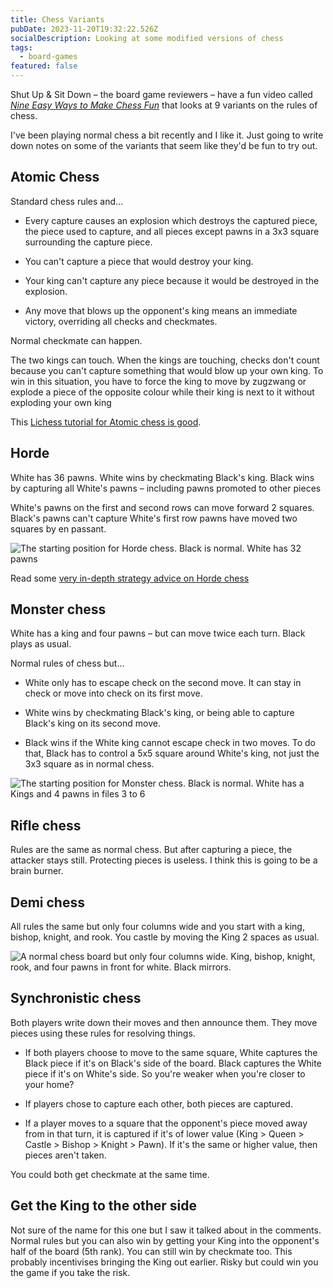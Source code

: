 ```yaml
---
title: Chess Variants
pubDate: 2023-11-20T19:32:22.526Z
socialDescription: Looking at some modified versions of chess
tags:
  - board-games
featured: false
---
```


Shut Up & Sit Down – the board game reviewers – have a fun video called [*Nine Easy Ways to Make Chess Fun*](https://www.youtube.com/watch?v=8yrfLDsEcQ4) that looks at 9 variants on the rules of chess.

I've been playing normal chess a bit recently and I like it. Just going to write down notes on some of the variants that seem like they'd be fun to try out.

## Atomic Chess
Standard chess rules and…

- Every capture causes an explosion which destroys the captured piece, the piece used to capture, and all pieces except pawns in a 3x3 square surrounding the capture piece.

- You can't capture a piece that would destroy your king.
- Your king can't capture any piece because it would be destroyed in the explosion.
- Any move that blows up the opponent's king means an immediate victory, overriding all checks and checkmates.


Normal checkmate can happen.

The two kings can touch. When the kings are touching, checks don't count because you can't capture something that would blow up your own king. To win in this situation, you have to force the king to move by zugzwang or explode a piece of the opposite colour while their king is next to it without exploding your own king

This [Lichess tutorial for Atomic chess is good](https://lichess.org/study/uf9GpQyI).

## Horde

White has 36 pawns. White wins by checkmating Black's king. Black wins by capturing all White's pawns – including pawns promoted to other pieces

White's pawns on the first and second rows can move forward 2 squares. Black's pawns can't capture White's first row pawns have moved two squares by en passant.

![The starting position for Horde chess. Black is normal. White has 32 pawns](@/images/horde-chess.jpeg)

Read some [very in-depth strategy advice on Horde chess](https://docs.google.com/document/d/136BCRPzm1QH_OBK3qjKwlmK3MIji7ZmLZPMYgDpmOCU)


## Monster chess
White has a king and four pawns – but can move twice each turn. Black plays as usual.

Normal rules of chess but…

- White only has to escape check on the second move. It can stay in check or move into check on its first move.

- White wins by checkmating Black's king, or being able to capture Black's king on its second move.

- Black wins if the White king cannot escape check in two moves. To do that, Black has to control a 5x5 square around White's king, not just the 3x3 square as in normal chess.

![The starting position for Monster chess. Black is normal. White has a Kings and 4 pawns in files 3 to 6](@/images/monster-chess.png)


## Rifle chess

Rules are the same as normal chess. But after capturing a piece, the attacker stays still. Protecting pieces is useless. I think this is going to be a brain burner.


## Demi chess

All rules the same but only four columns wide and you start with a king, bishop, knight, and rook. You castle by moving the King 2 spaces as usual.

![A normal chess board but only four columns wide. King, bishop, knight, rook, and four pawns in front for white. Black mirrors.](@/images/demi-chess.png)

## Synchronistic chess

Both players write down their moves and then announce them. They move pieces using these rules for resolving things.

- If both players choose to move to the same square, White captures the Black piece if it's on Black's side of the board. Black captures the White piece if it's on White's side. So you're weaker when you're closer to your home?

- If players chose to capture each other, both pieces are captured.

- If a player moves to a square that the opponent's piece moved away from in that turn, it is captured if it's of lower value (King > Queen > Castle > Bishop > Knight > Pawn). If it's the same or higher value, then pieces aren't taken.

You could both get checkmate at the same time.


## Get the King to the other side

Not sure of the name for this one but I saw it talked about in the comments. Normal rules but you can also win by getting your King into the opponent's half of the board (5th rank). You can still win by checkmate too. This probably incentivises bringing the King out earlier. Risky but could win you the game if you take the risk.
